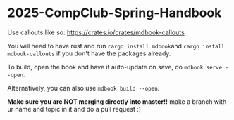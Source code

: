 # 2025-CompClub-Spring-Handbook

Use callouts like so: https://crates.io/crates/mdbook-callouts

You will need to have rust and run `cargo install mdbook`and `cargo install mdbook-callouts`
if you don't have the packages already.

To build, open the book and have it auto-update on save, do ``mdbook serve --open``.

Alternatively, you can also use ``mdbook build --open``.

**Make sure you are NOT merging directly into master!!** 
make a branch with ur name and topic in it and do a pull request :)